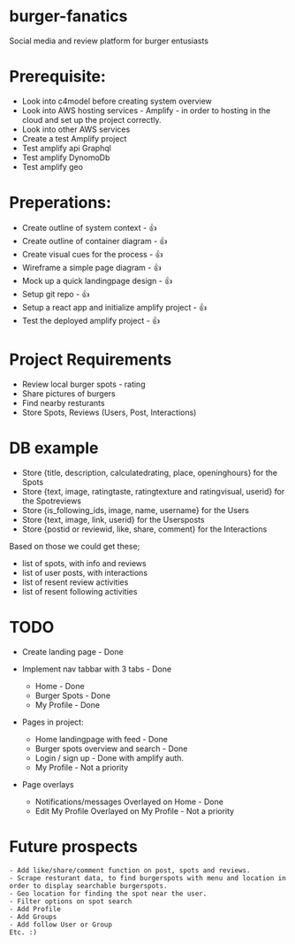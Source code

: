 # burger-fanatics
Social media and review platform for burger entusiasts

# Prerequisite:
 - Look into c4model before creating system overview
 - Look into AWS hosting services - Amplify - in order to hosting in the cloud and set up the project correctly.
 - Look into other AWS services
 - Create a test Amplify project
 - Test amplify api Graphql 
 - Test amplify DynomoDb 
 - Test amplify geo
 
# Preperations:
 - Create outline of system context                         - 👍
 - Create outline of container diagram                      - 👍
 - Create visual cues for the process                       - 👍
 - Wireframe a simple page diagram                          - 👍
 - Mock up a quick landingpage design                       - 👍
 - Setup git repo                                           - 👍
 - Setup a react app and initialize amplify project         - 👍
 - Test the deployed amplify project                        - 👍

# Project Requirements
  - Review local burger spots - rating
  - Share pictures of burgers
  - Find nearby resturants
  - Store Spots, Reviews (Users, Post, Interactions)
  
# DB example
  - Store {title, description, calculatedrating, place, openinghours} for the Spots
  - Store {text, image, ratingtaste, ratingtexture and ratingvisual, userid} for the Spotreviews
  - Store {is_following_ids, image, name, username} for the Users
  - Store {text, image, link, userid} for the Usersposts
  - Store {postid or reviewid, like, share, comment} for the Interactions

Based on those we could get these; 
  - list of spots, with info and reviews
  - list of user posts, with interactions
  - list of resent review activities
  - list of resent following activities


# TODO


  - Create landing page                                     - Done
  - Implement nav tabbar with 3 tabs                        - Done
    - Home                                                  - Done
    - Burger Spots                                          - Done
    - My Profile                                            - Done

  - Pages in project:
    - Home landingpage with feed                            - Done
    - Burger spots overview and search                      - Done
    - Login / sign up                                       - Done with amplify auth.
    - My Profile                                            - Not a priority
  
  - Page overlays
    - Notifications/messages      Overlayed on Home         - Done
    - Edit My Profile             Overlayed on My Profile   - Not a priority


  # Future prospects
    - Add like/share/comment function on post, spots and reviews.
    - Scrape resturant data, to find burgerspots with menu and location in order to display searchable burgerspots.
    - Geo location for finding the spot near the user.
    - Filter options on spot search
    - Add Profile
    - Add Groups
    - Add follow User or Group
    Etc. :)

  
